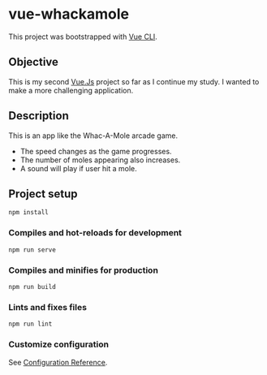 vue-whackamole
================

This project was bootstrapped with [Vue CLI](https://cli.vuejs.org/).

## Objective
This is my second [Vue.Js](https://vuejs.org/) project so far as I continue my study.
I wanted to make a more challenging application.

## Description
This is an app like the Whac-A-Mole arcade game.

* The speed changes as the game progresses.
* The number of moles appearing also increases.
* A sound will play if user hit a mole.

## Project setup
```
npm install
```

### Compiles and hot-reloads for development
```
npm run serve
```

### Compiles and minifies for production
```
npm run build
```

### Lints and fixes files
```
npm run lint
```

### Customize configuration
See [Configuration Reference](https://cli.vuejs.org/config/).
